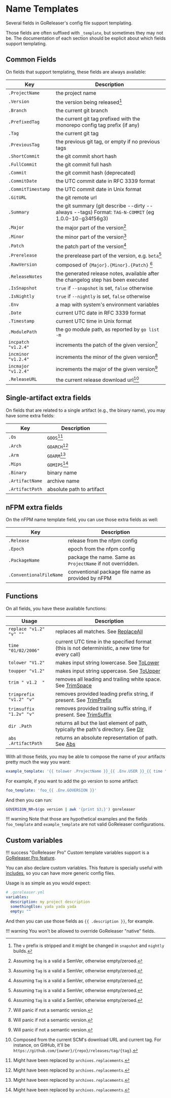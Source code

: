# Name Templates

Several fields in GoReleaser's config file support templating.

Those fields are often suffixed with `_template`, but sometimes they may not
be. The documentation of each section should be explicit about which fields
support templating.

## Common Fields

On fields that support templating, these fields are always available:

| Key                 | Description                                                                                            |
|---------------------|--------------------------------------------------------------------------------------------------------|
| `.ProjectName`      | the project name                                                                                       |
| `.Version`          | the version being released[^1]                                                                         |
| `.Branch`           | the current git branch                                                                                 |
| `.PrefixedTag`      | the current git tag prefixed with the monorepo config tag prefix (if any)                              |
| `.Tag`              | the current git tag                                                                                    |
| `.PreviousTag`      | the previous git tag, or empty if no previous tags                                                     |
| `.ShortCommit`      | the git commit short hash                                                                              |
| `.FullCommit`       | the git commit full hash                                                                               |
| `.Commit`           | the git commit hash (deprecated)                                                                       |
| `.CommitDate`       | the UTC commit date in RFC 3339 format                                                                 |
| `.CommitTimestamp`  | the UTC commit date in Unix format                                                                     |
| `.GitURL`           | the git remote url                                                                                     |
| `.Summary`          | the git summary (git describe --dirty --always --tags) Format: `TAG-N-COMMIT` (eg 1.0.0-10-g34f56g3)   |
| `.Major`            | the major part of the version[^2]                                                                      |
| `.Minor`            | the minor part of the version[^2]                                                                      |
| `.Patch`            | the patch part of the version[^2]                                                                      |
| `.Prerelease`       | the prerelease part of the version, e.g. `beta`[^2]                                                    |
| `.RawVersion`       | composed of `{Major}.{Minor}.{Patch}` [^2]                                                             |
| `.ReleaseNotes`     | the generated release notes, available after the changelog step has been executed                      |
| `.IsSnapshot`       | `true` if `--snapshot` is set, `false` otherwise                                                       |
| `.IsNightly`        | `true` if `--nightly` is set, `false` otherwise                                                        |
| `.Env`              | a map with system's environment variables                                                              |
| `.Date`             | current UTC date in RFC 3339 format                                                                    |
| `.Timestamp`        | current UTC time in Unix format                                                                        |
| `.ModulePath`       | the go module path, as reported by `go list -m`                                                        |
| `incpatch "v1.2.4"` | increments the patch of the given version[^3]                                                          |
| `incminor "v1.2.4"` | increments the minor of the given version[^3]                                                          |
| `incmajor "v1.2.4"` | increments the major of the given version[^3]                                                          |
| `.ReleaseURL`       | the current release download url[^4]                                                                   |

[^1]: The `v` prefix is stripped and it might be changed in `snapshot` and `nightly` builds.
[^2]: Assuming `Tag` is a valid a SemVer, otherwise empty/zeroed.
[^3]: Will panic if not a semantic version.
[^4]: Composed from the current SCM's download URL and current tag. For instance, on GitHub, it'll be `https://github.com/{owner}/{repo}/releases/tag/{tag}`.

## Single-artifact extra fields

On fields that are related to a single artifact (e.g., the binary name), you
may have some extra fields:

| Key             | Description                           |
|-----------------|---------------------------------------|
| `.Os`           | `GOOS`[^5]                            |
| `.Arch`         | `GOARCH`[^5]                          |
| `.Arm`          | `GOARM`[^5]                           |
| `.Mips`         | `GOMIPS`[^5]                          |
| `.Binary`       | binary name                           |
| `.ArtifactName` | archive name                          |
| `.ArtifactPath` | absolute path to artifact             |

[^5]: Might have been replaced by `archives.replacements`.

## nFPM extra fields

On the nFPM name template field, you can use those extra fields as well:

| Key            | Description                                                |
|----------------|------------------------------------------------------------|
| `.Release`     | release from the nfpm config                               |
| `.Epoch`       | epoch from the nfpm config                                 |
| `.PackageName` | package the name. Same as `ProjectName` if not overridden. |
| `.ConventionalFileName` | conventional package file name as provided by nFPM |

## Functions

On all fields, you have these available functions:

| Usage                   | Description                                                                                                                    |
|-------------------------|--------------------------------------------------------------------------------------------------------------------------------|
| `replace "v1.2" "v" ""` | replaces all matches. See [ReplaceAll](https://golang.org/pkg/strings/#ReplaceAll)                                             |
| `time "01/02/2006"`     | current UTC time in the specified format (this is not deterministic, a new time for every call)                                |
| `tolower "V1.2"`        | makes input string lowercase. See [ToLower](https://golang.org/pkg/strings/#ToLower)                                           |
| `toupper "v1.2"`        | makes input string uppercase. See [ToUpper](https://golang.org/pkg/strings/#ToUpper)                                           |
| `trim " v1.2  "`        | removes all leading and trailing white space. See [TrimSpace](https://golang.org/pkg/strings/#TrimSpace)                       |
| `trimprefix "v1.2" "v"` | removes provided leading prefix string, if present. See [TrimPrefix](https://golang.org/pkg/strings/#TrimPrefix)               |
| `trimsuffix "1.2v" "v"` | removes provided trailing suffix string, if present. See [TrimSuffix](https://pkg.go.dev/strings#TrimSuffix)                   |
| `dir .Path`             | returns all but the last element of path, typically the path's directory. See [Dir](https://golang.org/pkg/path/filepath/#Dir) |
| `abs .ArtifactPath`     | returns an absolute representation of path. See [Abs](https://golang.org/pkg/path/filepath/#Abs)                               |

With all those fields, you may be able to compose the name of your artifacts
pretty much the way you want:

```yaml
example_template: '{{ tolower .ProjectName }}_{{ .Env.USER }}_{{ time "2006" }}'
```

For example, if you want to add the go version to some artifact:

```yaml
foo_template: 'foo_{{ .Env.GOVERSION }}'
```

And then you can run:

```sh
GOVERSION_NR=$(go version | awk '{print $3;}') goreleaser
```

!!! warning
    Note that those are hypothetical examples and the fields `foo_template` and
    `example_template` are not valid GoReleaser configurations.

## Custom variables

!!! success "GoReleaser Pro"
     Custom template variables support is a [GoReleaser Pro feature](/pro/).

You can also declare custom variables.
This feature is specially useful with [includes](/customization/includes/), so you can have more generic config files.

Usage is as simple as you would expect:

```yaml
# .goreleaser.yml
variables:
  description: my project description
  somethingElse: yada yada yada
  empty: ""
```

And then you can use those fields as `{{ .description }}`, for example.

!!! warning
    You won't be allowed to override GoReleaser "native" fields.
